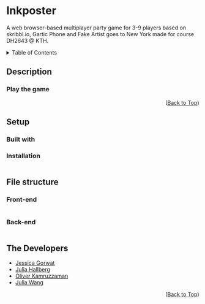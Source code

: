 <a name="readme-top"></a>

# Inkposter
A web browser-based multiplayer party game for 3-9 players based on skribbl.io, Gartic Phone and Fake Artist goes to New York made for course DH2643 @ KTH.

<details>
  <summary>Table of Contents</summary>
  <ol>
    <li>
      <a href="#description">Description</a>
      <ul>
        <li><a href="#play-the-game">Play the game</a></li>
      </ul>
    </li>
    <li><a href="#setup">Setup</a></li>
      <ul>
        <li><a href="#built-with">Built with</a></li>
        <li><a href="#installation">Installation</a></li>
      </ul>
    <li>
      <a href="#file-structure">File structure</a>
      <ul>
        <li><a href="#front-end">Front-end</a></li>
        <li><a href="#back-end">Back-end</a></li>
      </ul>
    </li>
    <li><a href="#the-developers">The Developers</a></li>
  </ol>
</details>

## Description

### Play the game


<p align="right">(<a href="#readme-top">Back to Top</a>)</p>

## Setup

### Built with

### Installation
```
```

## File structure
### Front-end
```
```

### Back-end
```
```

## The Developers
- <a href="/">Jessica Gorwat</a>
- <a href="/">Julia Hallberg</a>
- <a href="/">Oliver Kamruzzaman</a>
- <a href="/">Julia Wang</a>

<p align="right">(<a href="#readme-top">Back to Top</a>)</p>
